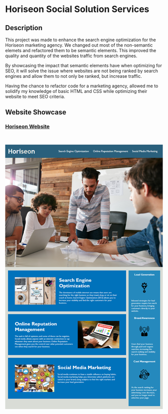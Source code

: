 # Horiseon Social Solution Services

## Description

This project was made to enhance the search engine optimization for the Horiseon marketing agency. We changed out most of the non-semantic elemets and refactored them to be semantic elements. This improved the quality and quantity of the websites traffic from search engines. 

By showcasing the impact that semantic elements have when optimizing for SEO, it will solve the issue where websites are not being ranked by search engines and allow them to not only be ranked, but increase traffic.

Having the chance to refactor code for a marketing agency, allowed me to solidify my knowledge of basic HTML and CSS while optimizing their website to meet SEO criteria. 

## Website Showcase

### <ins>[Horiseon Website](https://tiomeko.github.io/horiseon-solution-services/)</ins>

<br>

![Preview of Horiseon website](./assets/images/website-showcase.png)